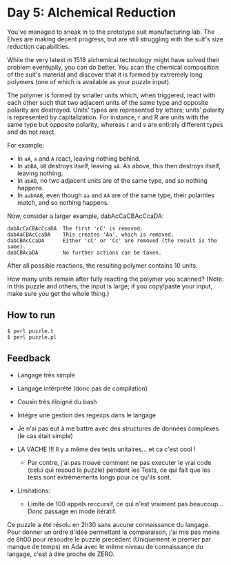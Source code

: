 # Day 5: Alchemical Reduction

You've managed to sneak in to the prototype suit manufacturing lab. The Elves are making decent progress, but are still struggling with the suit's size reduction capabilities.

While the very latest in 1518 alchemical technology might have solved their problem eventually, you can do better. You scan the chemical composition of the suit's material and discover that it is formed by extremely long polymers (one of which is available as your puzzle input).

The polymer is formed by smaller units which, when triggered, react with each other such that two adjacent units of the same type and opposite polarity are destroyed. Units' types are represented by letters; units' polarity is represented by capitalization. For instance, r and R are units with the same type but opposite polarity, whereas r and s are entirely different types and do not react.

For example:
- In `aA`, `a` and `A` react, leaving nothing behind.
- In `abBA`, `bB` destroys itself, leaving `aA`. As above, this then destroys itself, leaving nothing.
- In `abAB`, no two adjacent units are of the same type, and so nothing happens.
- In `aabAAB`, even though `aa` and `AA` are of the same type, their polarities match, and so nothing happens.

Now, consider a larger example, dabAcCaCBAcCcaDA:
```
dabAcCaCBAcCcaDA  The first 'cC' is removed.
dabAaCBAcCcaDA    This creates 'Aa', which is removed.
dabCBAcCcaDA      Either 'cC' or 'Cc' are removed (the result is the same).
dabCBAcaDA        No further actions can be taken.
```

After all possible reactions, the resulting polymer contains 10 units.

How many units remain after fully reacting the polymer you scanned? (Note: in this puzzle and others, the input is large; if you copy/paste your input, make sure you get the whole thing.)


## How to run
```
$ perl puzzle.t
$ perl puzzle.pl
```


## Feedback

- Langage très simple
- Langage interprété (donc pas de compilation)
- Cousin très éloigné du bash
- Intégre une gestion des regexps dans le langage
- Je n'ai pas eut à me battre avec des structures de données complexes (le cas était simple)

- LA VACHE !!! Il y a même des tests unitaires... et ca c'est cool !
    - Par contre, j'ai pas trouvé comment ne pas executer le vrai code (celui qui resoud le puzzle) pendant les Tests, ce qui fait que les tests sont extrèmements longs pour ce qu'ils sont.

- Limitations:
    - Limite de 100 appels reccursif, ce qui n'est vraiment pas beaucoup... Donc passage en mode itératif.


Ce puzzle a été résolu en 2h30 sans aucune connaissance du langage.  
Pour donner un ordre d'idée permettant la comparaison, j'ai mis pas moins de 8h00 pour résoudre le puzzle précédent (Uniquement le premier par manque de temps) en Ada avec le même niveau de connaissance du langage, c'est à dire proche de ZERO.